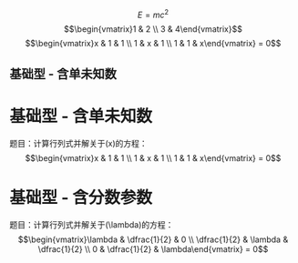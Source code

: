 $$E=mc^2$$
$$\begin{vmatrix}1 & 2 \\ 3 & 4\end{vmatrix}$$
$$\begin{vmatrix}x & 1 & 1 \\ 1 & x & 1 \\ 1 & 1 & x\end{vmatrix} = 0$$
## 基础型 - 含单未知数
# 基础型 - 含单未知数
题目：计算行列式并解关于(x)的方程：  
$$\begin{vmatrix}x & 1 & 1 \\ 1 & x & 1 \\ 1 & 1 & x\end{vmatrix} = 0$$

# 基础型 - 含分数参数
题目：计算行列式并解关于(\lambda)的方程：  
$$\begin{vmatrix}\lambda & \dfrac{1}{2} & 0 \\ \dfrac{1}{2} & \lambda & \dfrac{1}{2} \\ 0 & \dfrac{1}{2} & \lambda\end{vmatrix} = 0$$
